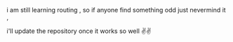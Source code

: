  i am still learning routing , so if anyone find something odd just nevermind it , 
 
 i'll update the repository once it works so well ✌️✌️ 
